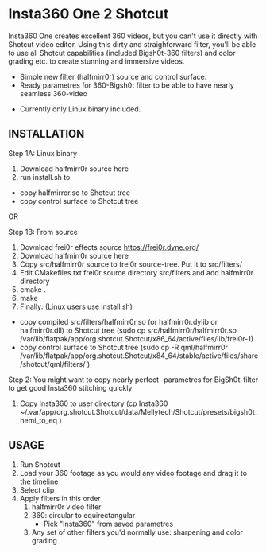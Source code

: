 
# Insta360 One 2 Shotcut

Insta360 One creates excellent 360 videos, but you can't use it directly with Shotcut video editor. Using this dirty and straighforward filter, you'll be able to use all Shotcut capabilities (included Bigsh0t-360 filters) and color grading etc. to create stunning and immersive videos.

+ Simple new filter (halfmirr0r) source and control surface.
+ Ready parametres for 360-Bigsh0t filter to be able to have nearly seamless 360-video 
- Currently only Linux binary included.


INSTALLATION
------------

Step 1A: Linux binary
  1) Download halfmirr0r source here
  2) run install.sh to
  - copy halfmirror.so to Shotcut tree
  - copy control surface to Shotcut tree


OR


Step 1B: From source
  1) Download frei0r effects source https://frei0r.dyne.org/
  2) Download halfmirr0r source here
  3) Copy src/halfmirr0r source to frei0r source-tree. Put it to src/filters/
  4) Edit CMakefiles.txt frei0r source directory src/filters and add halfmirr0r directory
  5) cmake .
  6) make
  7) Finally: (Linux users use install.sh)
  - copy compiled src/filters/halfmirr0r.so (or halfmirr0r.dylib or halfmirr0r.dll) to Shotcut tree (sudo cp src/halfmirr0r/halfmirr0r.so  /var/lib/flatpak/app/org.shotcut.Shotcut/x86_64/active/files/lib/frei0r-1)
  - copy control surface to Shotcut tree (sudo cp -R qml/halfmirr0r /var/lib/flatpak/app/org.shotcut.Shotcut/x84_64/stable/active/files/share/shotcut/qml/filters/ )




Step 2: You might want to copy nearly perfect -parametres for BigSh0t-filter to get good Insta360 stitching quickly
   1) Copy Insta360 to user directory (cp Insta360 ~/.var/app/org.shotcut.Shotcut/data/Mellytech/Shotcut/presets/bigsh0t_hemi_to_eq )


USAGE
-----

1) Run Shotcut
2) Load your 360 footage as you would any video footage and drag it to the timeline
3) Select clip
4) Apply filters in this order
    1) halfmirr0r video filter
    2) 360: circular to equirectangular
         - Pick "Insta360" from saved parametres
    3) Any set of other filters you'd normally use: sharpening and color grading
      
      
